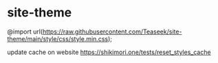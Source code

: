 # site-theme
@import url(https://raw.githubusercontent.com/Teaseek/site-theme/main/style/css/style.min.css);

update cache on website https://shikimori.one/tests/reset_styles_cache